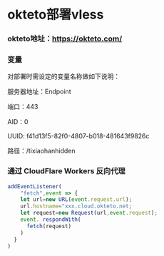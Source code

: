 # okteto部署vless

### okteto地址：https://okteto.com/

### 变量

对部署时需设定的变量名称做如下说明：

服务器地址：Endpoint

端口：443

AID：0

UUID: f41d13f5-82f0-4807-b018-481643f9826c

路径：/tixiaohanhidden

### 通过 CloudFlare Workers 反向代理

```js
addEventListener(
    "fetch",event => {
    let url=new URL(event.request.url);
    url.hostname="xxx.cloud.okteto.net;
    let request=new Request(url,event.request);
    event. respondWith(
      fetch(request)
    )
  }
)
```

